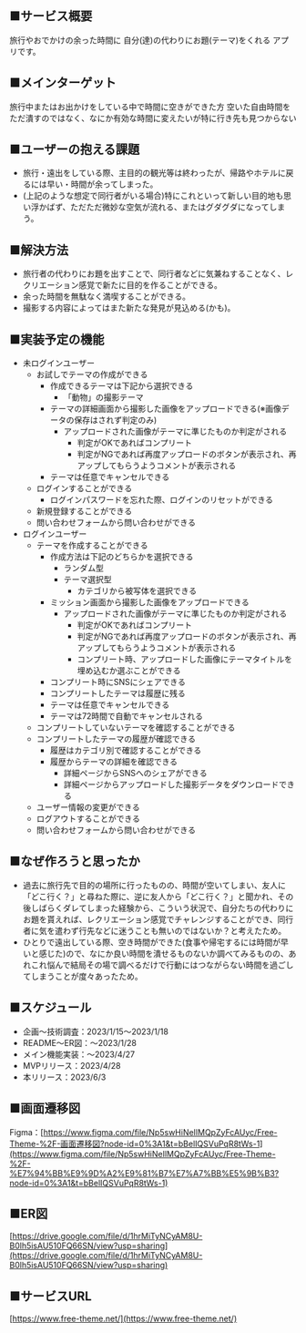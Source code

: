 ## ■サービス概要

旅行やおでかけの余った時間に
自分(達)の代わりにお題(テーマ)をくれる
アプリです。

## ■メインターゲット

旅行中またはお出かけをしている中で時間に空きができた方
空いた自由時間をただ潰すのではなく、なにか有効な時間に変えたいが特に行き先も見つからない

## ■ユーザーの抱える課題

- 旅行・遠出をしている際、主目的の観光等は終わったが、帰路やホテルに戻るには早い・時間が余ってしまった。
- (上記のような想定で同行者がいる場合)特にこれといって新しい目的地も思い浮かばず、ただただ微妙な空気が流れる、またはグダグダになってしまう。

## ■解決方法

- 旅行者の代わりにお題を出すことで、同行者などに気兼ねすることなく、レクリエーション感覚で新たに目的を作ることができる。
- 余った時間を無駄なく満喫することができる。
- 撮影する内容によってはまた新たな発見が見込める(かも)。

## ■実装予定の機能

- 未ログインユーザー
  - お試しでテーマの作成ができる
    - 作成できるテーマは下記から選択できる
      - 「動物」の撮影テーマ
    - テーマの詳細画面から撮影した画像をアップロードできる(※画像データの保存はされず判定のみ)
      - アップロードされた画像がテーマに準じたものか判定がされる
        - 判定がOKであればコンプリート
        - 判定がNGであれば再度アップロードのボタンが表示され、再アップしてもらうようコメントが表示される
    - テーマは任意でキャンセルできる
  - ログインすることができる
    - ログインパスワードを忘れた際、ログインのリセットができる
  - 新規登録することができる
  - 問い合わせフォームから問い合わせができる
- ログインユーザー
  - テーマを作成することができる
    - 作成方法は下記のどちらかを選択できる
      - ランダム型
      - テーマ選択型
        - カテゴリから被写体を選択できる
    - ミッション画面から撮影した画像をアップロードできる
      - アップロードされた画像がテーマに準じたものか判定がされる
        - 判定がOKであればコンプリート
        - 判定がNGであれば再度アップロードのボタンが表示され、再アップしてもらうようコメントが表示される
        - コンプリート時、アップロードした画像にテーマタイトルを埋め込むか選ぶことができる
    - コンプリート時にSNSにシェアできる
    - コンプリートしたテーマは履歴に残る
    - テーマは任意でキャンセルできる
    - テーマは72時間で自動でキャンセルされる
  - コンプリートしていないテーマを確認することができる
  - コンプリートしたテーマの履歴が確認できる
    - 履歴はカテゴリ別で確認することができる
    - 履歴からテーマの詳細を確認できる
      - 詳細ページからSNSへのシェアができる
      - 詳細ページからアップロードした撮影データをダウンロードできる
  - ユーザー情報の変更ができる
  - ログアウトすることができる
  - 問い合わせフォームから問い合わせができる

## ■なぜ作ろうと思ったか

- 過去に旅行先で目的の場所に行ったものの、時間が空いてしまい、友人に「どこ行く？」と尋ねた際に、逆に友人から「どこ行く？」と聞かれ、その後しばらくダレてしまった経験から、こういう状況で、自分たちの代わりにお題を貰えれば、レクリエーション感覚でチャレンジすることができ、同行者に気を遣わず行先などに迷うことも無いのではないか？と考えたため。
- ひとりで遠出している際、空き時間ができた(食事や帰宅するには時間が早いと感じた)ので、なにか良い時間を潰せるものないか調べてみるものの、あれこれ悩んで結局その場で調べるだけで行動にはつながらない時間を過ごしてしまうことが度々あったため。

## ■スケジュール

- 企画〜技術調査：2023/1/15〜2023/1/18
- README〜ER図：〜2023/1/28
- メイン機能実装：〜2023/4/27
- MVPリリース：2023/4/28
- 本リリース：2023/6/3

## ■画面遷移図

Figma：[https://www.figma.com/file/Np5swHiNeIlMQpZyFcAUyc/Free-Theme-%2F-画面遷移図?node-id=0%3A1&t=bBelIQSVuPqR8tWs-1](https://www.figma.com/file/Np5swHiNeIlMQpZyFcAUyc/Free-Theme-%2F-%E7%94%BB%E9%9D%A2%E9%81%B7%E7%A7%BB%E5%9B%B3?node-id=0%3A1&t=bBelIQSVuPqR8tWs-1)

## ■ER図

[https://drive.google.com/file/d/1hrMiTyNCyAM8U-B0lh5isAU510FQ66SN/view?usp=sharing](https://drive.google.com/file/d/1hrMiTyNCyAM8U-B0lh5isAU510FQ66SN/view?usp=sharing)

## ■サービスURL
[https://www.free-theme.net/](https://www.free-theme.net/)